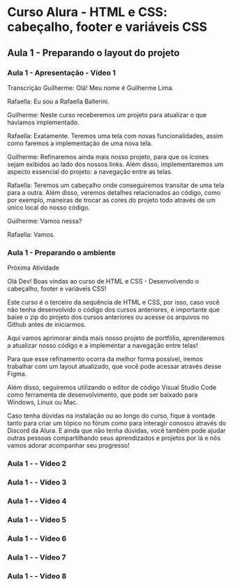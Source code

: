 # Curso Alura - HTML e CSS: cabeçalho, footer e variáveis CSS

## Aula 1 - Preparando o layout do projeto

### Aula 1 - Apresentação - Vídeo 1

Transcrição
Guilherme: Olá! Meu nome é Guilherme Lima.

Rafaella: Eu sou a Rafaella Ballerini.

Guilherme: Neste curso receberemos um projeto para atualizar o que havíamos implementado.

Rafaella: Exatamente. Teremos uma tela com novas funcionalidades, assim como faremos a implementação de uma nova tela.

Guilherme: Refinaremos ainda mais nosso projeto, para que os ícones sejam exibidos ao lado dos nossos links. Além disso, implementaremos um aspecto essencial do projeto: a navegação entre as telas.

Rafaella: Teremos um cabeçalho onde conseguiremos transitar de uma tela para a outra. Além disso, veremos detalhes relacionados ao código, como por exemplo, maneiras de trocar as cores do projeto todo através de um único local do nosso código.

Guilherme: Vamos nessa?

Rafaella: Vamos.

### Aula 1 - Preparando o ambiente
 Próxima Atividade

Olá Dev!
Boas vindas ao curso de HTML e CSS - Desenvolvendo o cabeçalho, footer e variáveis CSS!

Este curso é o terceiro da sequência de HTML e CSS, por isso, caso você não tenha desenvolvido o código dos cursos anteriores, é importante que baixe o zip do projeto dos cursos anteriores ou acesse os arquivos no Github antes de iniciarmos.

Aqui vamos aprimorar ainda mais nosso projeto de portfólio, aprenderemos a atualizar nosso código e a implementar a navegação entre telas!

Para que esse refinamento ocorra da melhor forma possível, iremos trabalhar com um layout atualizado, que você pode acessar através desse Figma.

Além disso, seguiremos utilizando o editor de código Visual Studio Code como ferramenta de desenvolvimento, que pode ser baixado para Windows, Linux ou Mac.

Caso tenha dúvidas na instalação ou ao longo do curso, fique à vontade tanto para criar um tópico no fórum como para interagir conosco através do Discord da Alura. E ainda que não tenha dúvidas, você também pode ajudar outras pessoas compartilhando seus aprendizados e projetos por lá e nós vamos adorar acompanhar seu progresso!

### Aula 1 -  - Vídeo 2
### Aula 1 -  - Vídeo 3
### Aula 1 -  - Vídeo 4
### Aula 1 -  - Vídeo 5
### Aula 1 -  - Vídeo 6
### Aula 1 -  - Vídeo 7
### Aula 1 -  - Vídeo 8
